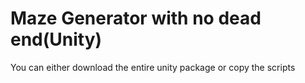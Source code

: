 # Maze Generator with no dead end(Unity)
You can either download the entire unity package or copy the scripts
